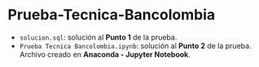 # Prueba-Tecnica-Bancolombia
- `solucion.sql`: solución al **Punto 1** de la prueba.
- `Prueba Tecnica Bancolombia.ipynb`: solución al **Punto 2** de la prueba.  
  Archivo creado en **Anaconda - Jupyter Notebook**.


